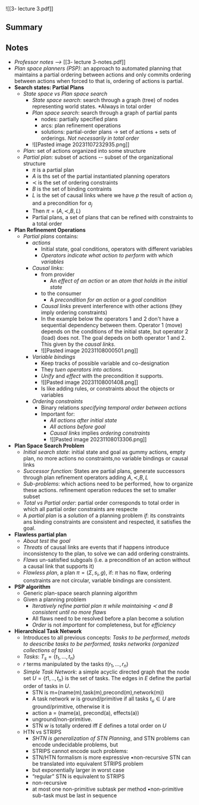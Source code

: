 ![[3- lecture 3.pdf]]
## Summary
## Notes
- *Professor notes -->* [[3- lecture 3-notes.pdf]]
- *Plan space planners (PSP)*: an approach to automated planning that maintains a partial ordering between actions and only commits ordering between actions when forced to that is, ordering of actions is partial.
- **Search states: Partial Plans**
	- *State space vs Plan space search* 
		- *State space search*: search through a graph (tree) of nodes representing world states. *Always in total order
		- *Plan space search*: search through a graph of partial pants
			-  nodes: partially specified plans
			- arcs: plan refinement operations
			- solutions: partial-order plans $\rightarrow$ set of actions + sets of orderings. *Not necessarily in total order*
		-  ![[Pasted image 20231107232935.png]]
	- *Plan:* set of actions organized into some structure
	- *Partial plan:* subset of actions -- subset of the organizational structure
		- $\pi$ is a partial plan
		- $A$ is ths set of the partial instantiated planning operators
		- $\prec$ is the set of ordering constraints
		- $B$ is the set of binding contraints
		- $L$ is the set of causal links where we have $p$ the result of action $a_i$ and a precondition for $a_j$ 
		- Then $\pi=(A,\prec,B,L)$
		- Partial plans, a set of plans that can be refined with constraints to a total order
- **Plan Refinement Operations**
	- *Partial plans* contains:
		- *actions*
			- Initial state, goal conditions, operators with different variables
			- *Operators indicate what action to perform with which variables*
		- *Causal links*:
			- from provider
				- An *effect of an action* or an *atom that holds in the initial state*
			- to the consumer
				- A *precondition for an action* or a *goal condition*
			- *Causal links* prevent interference with other actions (they imply ordering constraints)
			- In the example below the operators 1 and 2 don't have a sequential dependency between them. Operator 1 (move) depends on the conditions of the initial state, but operator 2 (load) does not. The goal depeds on both operator 1 and 2. This given by the *causal links*.
			- ![[Pasted image 20231108000501.png]]
		- *Variable bindings*
			- Keep tracks of possible variable and co-designation
			- They *tuen operators into actions*.
			- *Unify* and *effect* with the precondition it supports.
			- ![[Pasted image 20231108001408.png]]
			- Is like adding rules, or constraints about the objects or variables
		- *Ordering constraints*
			- Binary relations *specifying temporal order between actions*
			- Important for:
				- *All actions after initial state*
				- *All actions before goal*
				- *Causal links* implies *ordering constraints*
				- ![[Pasted image 20231108013306.png]]
- **Plan Space Search Problem**
	- *Initial search state*: initial state and goal as gummy actions, empty plan, no more actions no constraints,no variable bindings or causal links
	- *Successor function:* States are partial plans, generate successors through plan refinement operators adding $A,\prec,B,L$ 
	- *Sub-problems*: which actions need to be performed, how to organize these actions. refinement operation reduces the set to smaller subset
	- *Total vs Partial order*: partial order corresponds to total order in which all partial order constraints are respecte
	- A *partial plan* is a *solution* of a planning problem *if*: its constraints ans binding constraints are consistent and respected, it satisfies the goal. 
- **Flawless partial plan**
	- *About test the goal*
	- *Threats* of causal links are events that if happens introduce inconsistency to the plan, to solve we can add ordering constraints.
	- *Flaws* un-satisfied subgoals (i.e. a precondition of an action without a causal link that supports it)
	- *Flawless plan*, a plan $\pi=(\Sigma,s_{i},g)$, if: $\pi$ has no flaw, ordering constraints are not circular, variable bindings are consistent.  
- **PSP algorithm**
	-  Generic plan-space search planning algorithm
	- Given a planning problem
		- *Iteratively refine partial plan $\pi$ while maintaining $\prec$ and $B$ consistent until no more flaws*
		- All flaws need to be resolved before a plan become a solution
		- *Order* is not *important* for completeness, but for *efficiency*
- **Hierarchical Task Network**
	- Introduces to all previous concepts: *Tasks to be performed*, *metods to deescribe tasks to be performed, tasks networks (organized collections of tasks)*
	- *Tasks*: $T_s=\{t_1,...,t_n\}$ 
	- $r$ terms manipulated by the tasks $t(r_1,...,r_n)$ 
	- *Simple Task Network*: a simple acyclic directed graph that the node set $U=\{t1,..,t_n\}$ is the set of tasks. The edges in $E$ define the partial order of tasks in $U$. 
		-  STN is m=(name(m),task(m),precond(m),network(m))
		- A task network $w$ is ground/primitive if all tasks $t_u\in U$ are ground/primitive, otherwise it is 
		- action a = (name(a), precond(a), effects(a))
		- unground/non-primitive.
		- STN $w$ is totally ordered iff $E$ defines a total order on $U$
	- HTN vs STRIPS
		- *SHTN is generalization of STN Planning*, and STN problems can encode undecidable problems, but 
		- STRIPS cannot encode such problems: 
		- STN/HTN formalism is more expressive •non-recursive STN can be translated into equivalent STRIPS problem 
		- but exponentially larger in worst case 
		- “regular” STN is equivalent to STRIPS 
		- non-recursive 
		- at most one non-primitive subtask per method •non-primitive sub-task must be last in sequence